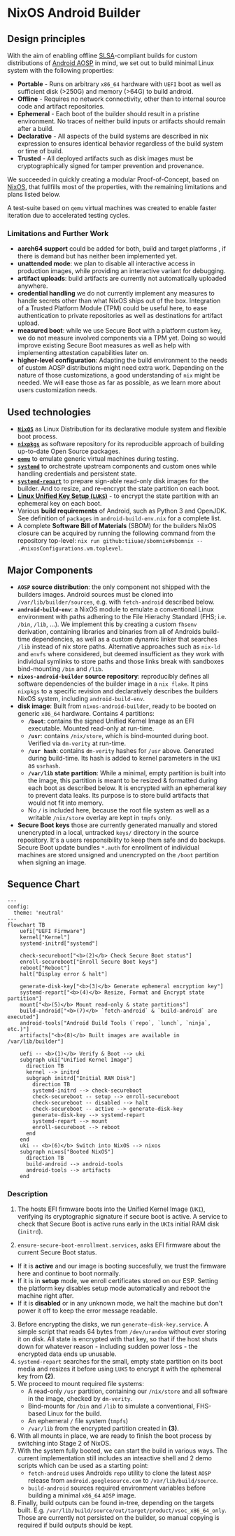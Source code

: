 # NixOS Android Builder

## Design principles

With the aim of enabling offline [SLSA](https://slsa.dev/)-compliant builds for custom distributions of [Android AOSP](https://source.android.com/) in mind, we set out to build minimal Linux system with the following properties:

* **Portable** - Runs on arbitrary `x86_64` hardware with `UEFI` boot as well as sufficient disk (>250G) and memory (>64G) to build android.
* **Offline** - Requires no network connectivity, other than to internal source code and artifact repositories.
* **Ephemeral** - Each boot of the builder should result in a pristine environment. No traces of neither build inputs or artifacts should remain after a build.
* **Declarative** - All aspects of the build systems are described in nix expression to ensures identical behavior regardless of the build system or time of build.
* **Trusted** - All deployed artifacts such as disk images must be cryptographically signed for tamper prevention and provenance.

We succeeded in quickly creating a modular Proof-of-Concept, based on [NixOS](https://nixos.org), that fullfills most of the properties, with the remaining limitations and plans listed below.

A test-suite based on `qemu` virtual machines was created to enable faster iteration due to accelerated testing cycles.

### Limitations and Further Work


* **aarch64 support** could be added for both, build and target platforms , if there is demand but has neither been implemented yet.
* **unattended mode**: we plan to disable all interactive access in production images, while providing an interactive variant for debugging.
* **artifact uploads**: build artifacts are currently not automatically uploaded anywhere.
* **credential handling** we do not currently implement any measures to handle secrets other than what NixOS ships out of the box.
  Integration of a Trusted Platform Module (TPM) could be useful here, to ease authentication to private repositories as well as destinations for artifact upload.
* **measured boot**: while we use Secure Boot with a platform custom key, we do not measure involved components via a TPM yet. Doing so would improve existing Secure Boot measures as well as help with implementing attestation capabilities later on.
* **higher-level configuration**: Adapting the build environment to the needs of custom AOSP distributions might need extra work. Depending on the nature of those
  customizations, a good understanding of `nix` might be needed. We will ease those as far as possible, as we learn more about users customization needs.

## Used technologies


* **[`NixOS`](https://nixos.org)** as Linux Distribution for its declarative module system and flexible boot process.
* **[`nixpkgs`](https://github.com/nixos/nixpkgs)** as software repository for its reproducible approach of building up-to-date Open Source packages.
* **[`qemu`](https://qemu.org)** to emulate generic virtual machines during testing.
* **[`systemd`](https://systemd.io)** to orchestrate upstream components and custom ones while handling credentials and persistent state.
* **[`systemd-repart`](https://www.freedesktop.org/software/systemd/man/latest/systemd-repart.html)** to prepare sign-able read-only disk images for the builder.
  And to resize, and re-encrypt the state partition on each boot.
* **[Linux Unified Key Setup (`LUKS`)](https://gitlab.com/cryptsetup/cryptsetup/blob/master/README.md)** - to encrypt the state partition with an ephemeral key on each boot.
* Various **build requirements** of Android, such as Python 3 and OpenJDK. See definition of `packages` in `android-build-env.nix` for a complete list.
* A complete **Software Bill of Materials** (SBOM) for the builders NixOS closure can be acquired by running the following command from the repository top-level: `nix run github:tiiuae/sbomnix#sbomnix -- .#nixosConfigurations.vm.toplevel`.


## Major Components

* **`AOSP` source distribution**: the only component not shipped with the builders images. Android sources must be cloned into `/var/lib/builder/sources`, e.g. with `fetch-android` described below.
* **`android-build-env`**: a NixOS module to emulate a conventional Linux environment with paths adhering to the File Hierachy Standard (FHS; i.e. `/bin`, `/lib`, ...).
    We implement this by creating a custom `fhsenv` derivation, containing libraries and binaries from all of Androids build-time dependencies, as well as a custom dynamic linker that searches `/lib` instead of nix store paths.
    Alternative approaches such as `nix-ld` and `envfs` where considered, but deemed insufficient as they work with individual symlinks to store paths and those links break with sandboxes bind-mounting `/bin` and `/lib`.
* **`nixos-android-builder` source repository**: reproducibly defines all software dependencies of the builder image in a `nix flake`. It pins `nixpkgs` to a specific revision and declaratively describes the builders NixOS system, including `android-build-env`.
* **disk image**: Built from `nixos-android-builder`, ready to be booted on generic `x86_64` hardware. Contains 4 partitions:
  * **`/boot`**: contains the signed Unified Kernel Image as an EFI executable. Mounted read-only at run-time.
  * **`/usr`**: contains `/nix/store`, which is bind-mounted during boot. Verified via `dm-verity` at run-time.
  * **`/usr hash`**: contains `dm-verity` hashes for `/usr` above. Generated during build-time. Its hash is added to kernel parameters in the `UKI` as `usrhash`.
  * **`/var/lib` state partition**: While a minimal, empty partition is built into the image, this partition is meant to be resized & formatted during each boot as described below. It is encrypted with an ephemeral key to prevent data leaks. Its purpose is to store build artifacts that
  would not fit into memory.
  * No `/` is included here, because the root file system as well as a writable `/nix/store` overlay are kept in `tmpfs` only.
* **Secure Boot keys** those are currently generated manually and stored unencrypted in a local, untracked `keys/` directory in the
  source repository. It's a users responsibility to keep them safe and do backups. Secure Boot update bundles `*.auth` for enrollment
  of individual machines are stored unsigned and unencrypted on the `/boot` partition when signing an image.

## Sequence Chart

~~~mermaid
---
config:
  theme: 'neutral'
---
flowchart TB
    uefi["UEFI Firmware"]
    kernel["Kernel"]
    systemd-initrd["systemd"]

    check-secureboot["<b>(2)</b> Check Secure Boot status"]
    enroll-secureboot["Enroll Secure Boot keys"]
    reboot["Reboot"]
    halt["Display error & halt"]

    generate-disk-key["<b>(3)</b> Generate ephemeral encryption key"]
    systemd-repart["<b>(4)</b> Resize, Format and Encrypt state partition"]
    mount["<b>(5)</b> Mount read-only & state partitions"]
    build-android["<b>(7)</b> `fetch-android` & `build-android` are executed"]
    android-tools["Android Build Tools (`repo`, `lunch`, `ninja`, etc.)"]
    artifacts["<b>(8)</b> Built images are available in /var/lib/builder"]

    uefi -- <b>(1)</b> Verify & Boot --> uki
    subgraph uki["Unified Kernel Image"]
      direction TB
      kernel --> initrd
      subgraph initrd["Initial RAM Disk"]
        direction TB
        systemd-initrd --> check-secureboot
        check-secureboot -- setup --> enroll-secureboot
        check-secureboot -- disabled --> halt
        check-secureboot -- active --> generate-disk-key
        generate-disk-key --> systemd-repart
        systemd-repart --> mount
        enroll-secureboot --> reboot
      end
    end
    uki -- <b>(6)</b> Switch into NixOS --> nixos
    subgraph nixos["Booted NixOS"]
      direction TB
      build-android --> android-tools
      android-tools --> artifacts
    end
~~~

### Description

1. The hosts EFI firmware boots into the Unified Kernel Image (`UKI`), verifying its cryptographic signature if secure boot is active. A service to check that Secure Boot is active runs early in the `UKI`s initial RAM disk (`initrd`).

2. `ensure-secure-boot-enrollment.services`, asks EFI firmware about the current Secure Boot status.
  - If it is **active** and our image is booting succesfully, we trust the firmware here and continue to boot normally.
  - If it is in **setup** mode, we enroll certificates stored on our ESP. Setting the platform key disables setup mode automatically and reboot the machine right after.
  - If it is **disabled** or in any unknown mode, we halt the machine but don't power it off to keep the error message readable.
3. Before encrypting the disks, we run `generate-disk-key.service`. A simple script that reads 64 bytes from `/dev/urandom` without ever storing it on disk. All state is encrypted with
   that key, so that if the host shuts down for whatever reason - including sudden power loss - the encrypted data
   ends up unusable.
4. `systemd-repart` searches for the small, empty state partition on its boot media and resizes it before using `LUKS` to
   encrypt it with the ephemeral key from **(2)**.
5. We proceed to mount required file systems:
   * A read-only `/usr` partition, containing our `/nix/store` and all software in the image, checked by `dm-verity`.
   * Bind-mounts for `/bin` and `/lib` to simulate a conventional, FHS-based Linux for the build.
   * An ephemeral `/` file system (`tmpfs`)
   * `/var/lib` from the encrypted partition created in **(3)**.
6. With all mounts in place, we are ready to finish the boot process by switching into Stage 2 of NixOS.
7. With the system fully booted, we can start the build in various ways. The current implementation still
   includes an inteactive shell and 2 demo scripts which can be used as a starting point:
      * `fetch-android` uses Androids `repo` utility to clone the latest `AOSP` release from `android.googlesource.com` to `/var/lib/build/source`.
   * `build-android` sources required environment variables before building a minimal `x86_64` `AOSP` image.
8. Finally, build outputs can be found in-tree, depending on the targets built.
   E.g. `/var/lib/build/source/out/target/product/vsoc_x86_64_only`. Those are currently not persisted on the builder, so manual copying is required if build outputs should be kept.


